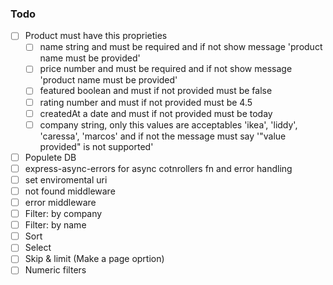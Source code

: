 ### Todo

- [ ] Product must have this proprieties
  - [ ] name string and must be required and if not show message 'product name must be provided'
  - [ ] price number and must be required and if not show message 'product name must be provided'
  - [ ] featured boolean and must if not provided must be false
  - [ ] rating number and must if not provided must be 4.5
  - [ ] createdAt a date and must if not provided must be today
  - [ ] company string, only this values are acceptables 'ikea', 'liddy', 'caressa', 'marcos' and if not the message must say '"value provided" is not supported'
- [ ] Populete DB
- [ ] express-async-errors for async cotnrollers fn and error handling
- [ ] set enviromental uri
- [ ] not found middleware
- [ ] error middleware
- [ ] Filter: by company
- [ ] Filter: by name
- [ ] Sort
- [ ] Select
- [ ] Skip & limit (Make a page oprtion)
- [ ] Numeric filters
